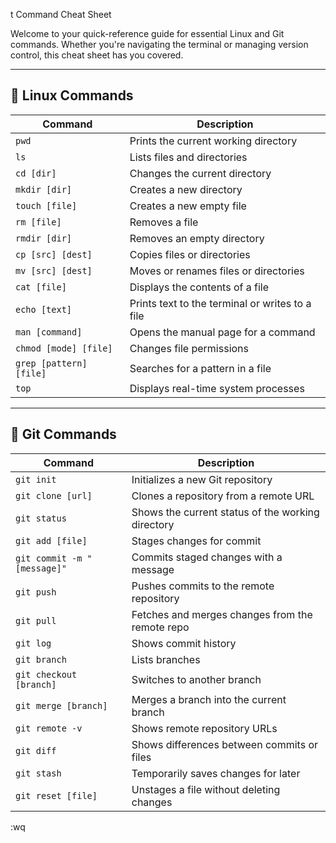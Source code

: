 t Command Cheat Sheet

Welcome to your quick-reference guide for essential Linux and Git commands. Whether you're navigating the terminal or managing version control, this cheat sheet has you covered.

---

## 🐧 Linux Commands

| Command             | Description                                      |
|---------------------|--------------------------------------------------|
| `pwd`               | Prints the current working directory             |
| `ls`                | Lists files and directories                      |
| `cd [dir]`          | Changes the current directory                    |
| `mkdir [dir]`       | Creates a new directory                          |
| `touch [file]`      | Creates a new empty file                         |
| `rm [file]`         | Removes a file                                   |
| `rmdir [dir]`       | Removes an empty directory                       |
| `cp [src] [dest]`   | Copies files or directories                      |
| `mv [src] [dest]`   | Moves or renames files or directories            |
| `cat [file]`        | Displays the contents of a file                  |
| `echo [text]`       | Prints text to the terminal or writes to a file |
| `man [command]`     | Opens the manual page for a command              |
| `chmod [mode] [file]`| Changes file permissions                        |
| `grep [pattern] [file]`| Searches for a pattern in a file             |
| `top`               | Displays real-time system processes              |

---

## 🌱 Git Commands

| Command                     | Description                                      |
|-----------------------------|--------------------------------------------------|
| `git init`                  | Initializes a new Git repository                 |
| `git clone [url]`           | Clones a repository from a remote URL           |
| `git status`                | Shows the current status of the working directory|
| `git add [file]`            | Stages changes for commit                       |
| `git commit -m "[message]"`| Commits staged changes with a message           |
| `git push`                  | Pushes commits to the remote repository         |
| `git pull`                  | Fetches and merges changes from the remote repo |
| `git log`                   | Shows commit history                            |
| `git branch`                | Lists branches                                   |
| `git checkout [branch]`     | Switches to another branch                      |
| `git merge [branch]`        | Merges a branch into the current branch         |
| `git remote -v`             | Shows remote repository URLs                    |
| `git diff`                  | Shows differences between commits or files      |
| `git stash`                 | Temporarily saves changes for later             |
| `git reset [file]`          | Unstages a file without deleting changes



















:wq

